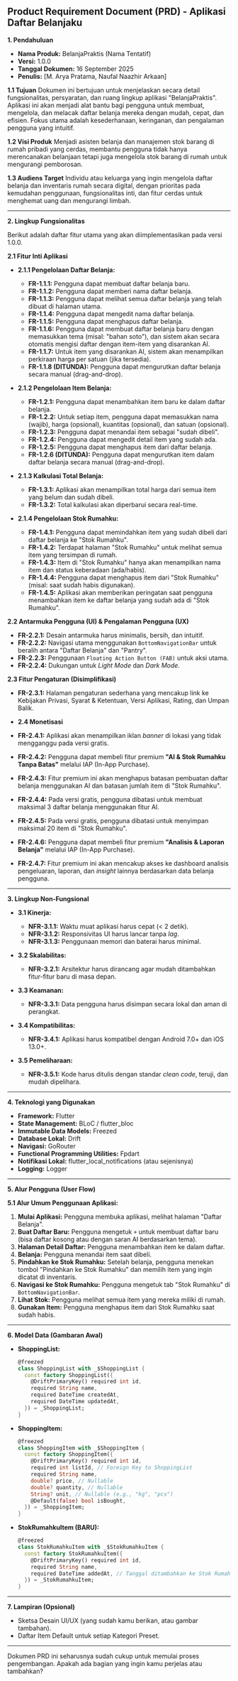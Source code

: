## Product Requirement Document (PRD) - Aplikasi Daftar Belanjaku

**1. Pendahuluan**

*   **Nama Produk:** BelanjaPraktis (Nama Tentatif)
*   **Versi:** 1.0.0
*   **Tanggal Dokumen:** 16 September 2025
*   **Penulis:** [M. Arya Pratama, Naufal Naazhir Arkaan]

**1.1 Tujuan**
Dokumen ini bertujuan untuk menjelaskan secara detail fungsionalitas, persyaratan, dan ruang lingkup aplikasi "BelanjaPraktis". Aplikasi ini akan menjadi alat bantu bagi pengguna untuk membuat, mengelola, dan melacak daftar belanja mereka dengan mudah, cepat, dan efisien. Fokus utama adalah kesederhanaan, keringanan, dan pengalaman pengguna yang intuitif.

**1.2 Visi Produk**
Menjadi asisten belanja dan manajemen stok barang di rumah pribadi yang cerdas, membantu pengguna tidak hanya merencanakan belanjaan tetapi juga mengelola stok barang di rumah untuk mengurangi pemborosan.

**1.3 Audiens Target**
Individu atau keluarga yang ingin mengelola daftar belanja dan inventaris rumah secara digital, dengan prioritas pada kemudahan penggunaan, fungsionalitas inti, dan fitur cerdas untuk menghemat uang dan mengurangi limbah.

---

**2. Lingkup Fungsionalitas**

Berikut adalah daftar fitur utama yang akan diimplementasikan pada versi 1.0.0.

**2.1 Fitur Inti Aplikasi**

*   **2.1.1 Pengelolaan Daftar Belanja:**
    *   **FR-1.1.1:** Pengguna dapat membuat daftar belanja baru.
    *   **FR-1.1.2:** Pengguna dapat memberi nama daftar belanja.
    *   **FR-1.1.3:** Pengguna dapat melihat semua daftar belanja yang telah dibuat di halaman utama.
    *   **FR-1.1.4:** Pengguna dapat mengedit nama daftar belanja.
    *   **FR-1.1.5:** Pengguna dapat menghapus daftar belanja.
    *   **FR-1.1.6:** Pengguna dapat membuat daftar belanja baru dengan memasukkan tema (misal: "bahan soto"), dan sistem akan secara otomatis mengisi daftar dengan item-item yang disarankan AI.
    *   **FR-1.1.7:** Untuk item yang disarankan AI, sistem akan menampilkan perkiraan harga per satuan (jika tersedia).
    *   **FR-1.1.8 (DITUNDA):** Pengguna dapat mengurutkan daftar belanja secara manual (drag-and-drop).

*   **2.1.2 Pengelolaan Item Belanja:**
    *   **FR-1.2.1:** Pengguna dapat menambahkan item baru ke dalam daftar belanja.
    *   **FR-1.2.2:** Untuk setiap item, pengguna dapat memasukkan nama (wajib), harga (opsional), kuantitas (opsional), dan satuan (opsional).
    *   **FR-1.2.3:** Pengguna dapat menandai item sebagai "sudah dibeli".
    *   **FR-1.2.4:** Pengguna dapat mengedit detail item yang sudah ada.
    *   **FR-1.2.5:** Pengguna dapat menghapus item dari daftar belanja.
    *   **FR-1.2.6 (DITUNDA):** Pengguna dapat mengurutkan item dalam daftar belanja secara manual (drag-and-drop).

*   **2.1.3 Kalkulasi Total Belanja:**
    *   **FR-1.3.1:** Aplikasi akan menampilkan total harga dari semua item yang belum dan sudah dibeli.
    *   **FR-1.3.2:** Total kalkulasi akan diperbarui secara real-time.



*   **2.1.4 Pengelolaan Stok Rumahku:**
    *   **FR-1.4.1:** Pengguna dapat memindahkan item yang sudah dibeli dari daftar belanja ke "Stok Rumahku".
    *   **FR-1.4.2:** Terdapat halaman "Stok Rumahku" untuk melihat semua item yang tersimpan di rumah.
    *   **FR-1.4.3:** Item di "Stok Rumahku" hanya akan menampilkan nama item dan status keberadaan (ada/habis).
    *   **FR-1.4.4:** Pengguna dapat menghapus item dari "Stok Rumahku" (misal: saat sudah habis digunakan).
    *   **FR-1.4.5:** Aplikasi akan memberikan peringatan saat pengguna menambahkan item ke daftar belanja yang sudah ada di "Stok Rumahku".

**2.2 Antarmuka Pengguna (UI) & Pengalaman Pengguna (UX)**

*   **FR-2.2.1:** Desain antarmuka harus minimalis, bersih, dan intuitif.
*   **FR-2.2.2:** Navigasi utama menggunakan `BottomNavigationBar` untuk beralih antara "Daftar Belanja" dan "Pantry".
*   **FR-2.2.3:** Penggunaan `Floating Action Button (FAB)` untuk aksi utama.
*   **FR-2.2.4:** Dukungan untuk *Light Mode* dan *Dark Mode*.

**2.3 Fitur Pengaturan (Disimplifikasi)**

*   **FR-2.3.1:** Halaman pengaturan sederhana yang mencakup link ke Kebijakan Privasi, Syarat & Ketentuan, Versi Aplikasi, Rating, dan Umpan Balik.

*   **2.4 Monetisasi**

*   **FR-2.4.1:** Aplikasi akan menampilkan iklan *banner* di lokasi yang tidak mengganggu pada versi gratis.
*   **FR-2.4.2:** Pengguna dapat membeli fitur premium **"AI & Stok Rumahku Tanpa Batas"** melalui IAP (In-App Purchase).
*   **FR-2.4.3:** Fitur premium ini akan menghapus batasan pembuatan daftar belanja menggunakan AI dan batasan jumlah item di "Stok Rumahku".
*   **FR-2.4.4:** Pada versi gratis, pengguna dibatasi untuk membuat maksimal 3 daftar belanja menggunakan fitur AI.
*   **FR-2.4.5:** Pada versi gratis, pengguna dibatasi untuk menyimpan maksimal 20 item di "Stok Rumahku".
*   **FR-2.4.6:** Pengguna dapat membeli fitur premium **"Analisis & Laporan Belanja"** melalui IAP (In-App Purchase).
*   **FR-2.4.7:** Fitur premium ini akan mencakup akses ke dashboard analisis pengeluaran, laporan, dan *insight* lainnya berdasarkan data belanja pengguna.

---

**3. Lingkup Non-Fungsional**

*   **3.1 Kinerja:**
    *   **NFR-3.1.1:** Waktu muat aplikasi harus cepat (< 2 detik).
    *   **NFR-3.1.2:** Responsivitas UI harus lancar tanpa *lag*.
    *   **NFR-3.1.3:** Penggunaan memori dan baterai harus minimal.

*   **3.2 Skalabilitas:**
    *   **NFR-3.2.1:** Arsitektur harus dirancang agar mudah ditambahkan fitur-fitur baru di masa depan.

*   **3.3 Keamanan:**
    *   **NFR-3.3.1:** Data pengguna harus disimpan secara lokal dan aman di perangkat.

*   **3.4 Kompatibilitas:**
    *   **NFR-3.4.1:** Aplikasi harus kompatibel dengan Android 7.0+ dan iOS 13.0+.

*   **3.5 Pemeliharaan:**
    *   **NFR-3.5.1:** Kode harus ditulis dengan standar *clean code*, teruji, dan mudah dipelihara.

---

**4. Teknologi yang Digunakan**

*   **Framework:** Flutter
*   **State Management:** BLoC / flutter_bloc
*   **Immutable Data Models:** Freezed
*   **Database Lokal:** Drift
*   **Navigasi:** GoRouter
*   **Functional Programming Utilities:** Fpdart
*   **Notifikasi Lokal:** flutter_local_notifications (atau sejenisnya)
*   **Logging:** Logger

---

**5. Alur Pengguna (User Flow)**

**5.1 Alur Umum Penggunaan Aplikasi:**

1.  **Mulai Aplikasi:** Pengguna membuka aplikasi, melihat halaman "Daftar Belanja".
2.  **Buat Daftar Baru:** Pengguna mengetuk `+` untuk membuat daftar baru (bisa daftar kosong atau dengan saran AI berdasarkan tema).
3.  **Halaman Detail Daftar:** Pengguna menambahkan item ke dalam daftar.
4.  **Belanja:** Pengguna menandai item saat dibeli.
5.  **Pindahkan ke Stok Rumahku:** Setelah belanja, pengguna menekan tombol "Pindahkan ke Stok Rumahku" dan memilih item yang ingin dicatat di inventaris.
6.  **Navigasi ke Stok Rumahku:** Pengguna mengetuk tab "Stok Rumahku" di `BottomNavigationBar`.
7.  **Lihat Stok:** Pengguna melihat semua item yang mereka miliki di rumah.
8.  **Gunakan Item:** Pengguna menghapus item dari Stok Rumahku saat sudah habis.

---

**6. Model Data (Gambaran Awal)**

*   **ShoppingList:**
    ```dart
    @freezed
    class ShoppingList with _$ShoppingList {
      const factory ShoppingList({
        @DriftPrimaryKey() required int id,
        required String name,
        required DateTime createdAt,
        required DateTime updatedAt,
      }) = _ShoppingList;
    }
    ```

*   **ShoppingItem:**
    ```dart
    @freezed
    class ShoppingItem with _$ShoppingItem {
      const factory ShoppingItem({
        @DriftPrimaryKey() required int id,
        required int listId, // Foreign Key to ShoppingList
        required String name,
        double? price, // Nullable
        double? quantity, // Nullable
        String? unit, // Nullable (e.g., "kg", "pcs")
        @Default(false) bool isBought,
      }) = _ShoppingItem;
    }
    ```



*   **StokRumahkuItem (BARU):**
    ```dart
    @freezed
    class StokRumahkuItem with _$StokRumahkuItem {
      const factory StokRumahkuItem({
        @DriftPrimaryKey() required int id,
        required String name,
        required DateTime addedAt, // Tanggal ditambahkan ke Stok Rumahku
      }) = _StokRumahkuItem;
    }
    ```

---

**7. Lampiran (Opsional)**

*   Sketsa Desain UI/UX (yang sudah kamu berikan, atau gambar tambahan).
*   Daftar Item Default untuk setiap Kategori Preset.

---

Dokumen PRD ini seharusnya sudah cukup untuk memulai proses pengembangan. Apakah ada bagian yang ingin kamu perjelas atau tambahkan?